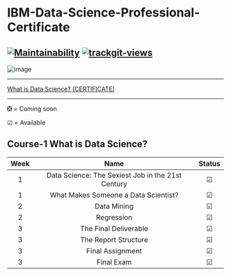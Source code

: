 # IBM-Data-Science-Professional-Certificate
[![Maintainability](https://api.codeclimate.com/v1/badges/9fcd5a44098ebe3f087e/maintainability)](https://codeclimate.com/github/D-ENCODER/IBM-Data-Science-Professional-Certificate/maintainability)
<a href="https://trackgit.com"><img src="https://us-central1-trackgit-analytics.cloudfunctions.net/token/ping/ljkx0otk2y4cl43znobl" alt="trackgit-views" /></a>
---
![image](https://github.com/D-ENCODER/IBM-Data-Science-Professional-Certificate/assets/86153190/1b23467d-8e4d-4a70-b16b-a84c5acfe6f7)

---

[What is Data Science? (CERTIFICATE)]()

---
❎ = Coming soon


☑ = Available

## Course-1 What is Data Science?

| <center>**Week** 	|          <center>**Name**          	| <center>**Status** 	|
|:--------:	|:--------------------------:	|:------------:	|
|     1    	|                   Data Science: The Sexiest Job in the 21st Century      	|      ☑     	|
|     1    	|                    What Makes Someone a Data Scientist?      	|      ☑     	|
|     2    	|                    Data Mining     	|      ☑     	|
|     2    	|                    Regression      	|      ☑     	|
|     3    	|                    The Final Deliverable      	|      ☑     	|
|     3    	|                    The Report Structure      	|      ☑     	|
|     3    	|                    Final Assignment      	|      ☑     	|
|     3    	|             Final Exam 	|      ☑     	|
  
